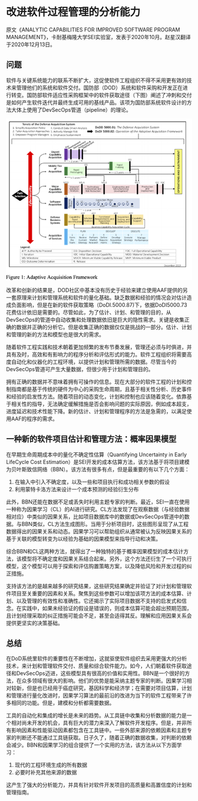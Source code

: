 # 改进软件过程管理的分析能力

原文《ANALYTIC CAPABILITIES FOR IMPROVED SOFTWARE PROGRAM MANAGEMENT》，卡耐基梅隆大学SEI实验室，发表于2020年10月。赵星汉翻译于2020年12月13日。

## 问题

软件与关键系统能力的联系不断扩大，这促使软件工程组织不得不采用更有效的技术来管理他们的系统和软件交付。国防部（DOD）系统和软件采购和开发正在进行转变。国防部软件适应性采购框架中的软件获取途径（下图）阐述了冲刺和交付是如何产生软件迭代并最终生成可用的基线产品。该项为国防部系统软件设计的方法大体上使用了DevSecOps管道（pipeline）的理论。

![](./assets/figure1.png)

改革和创新的结果是，DOD社区中基本没有历史于经验来建立使用AAF提供的另一套原理来计划和管理系统和软件的量化基础。缺乏数据和经验的情况会对估计造成负面影响，但是在新的软件获取策略（DoDI.5000.87)下，依据DoDI5000.73花费估计依旧是需要的。尽管如此，为了估计、计划、和管理的目的，从DevSecOps的管道中自动收集和处理数据依旧是巨大的隐性需求。关键是收集正确的数据并正确的分析它。但是收集正确的数据仅仅是挑战的一部分。估计、计划和管理的新的方法和模型也是很大的需求。

随着软件工程实践和技术朝着更加频繁的发布节奏发展，管理还必须与时俱进，并具有及时，高效和有影响力的程序分析和评估形式的能力。软件工程组织将需要高度自动化和仪器化的工程环境，以提供计划和管理所需的数据。尽管当今的DevSecOps管道可产生大量数据，但很少用于计划和管理目的。

拥有正确的数据并不意味着拥有可操作的信息。现在大部分的软件工程的计划和控制指南都是基于传统的硬件为中心的采购生命周期，且基于相关性分析、历史事件和经验的启发性方法。随着项目的动态变化，计划和控制也应该随着变化。依靠基于相关性的指导，无法确定缓解措施是否会影响问题的实际原因，例如成本超支，进度延迟和技术性能下降。新的估计、计划和管理程序的方法是急需的，以满足使用AAF的程序的需求。

## 一种新的软件项目估计和管理方法：概率因果模型

在早期生命周期成本中的量化不确定性估算（Quantifying Uncertainty in Early LifeCycle Cost Estimation）是SEI开发的成本估算方法，该方法基于将项目建模为贝叶斯致信网络（BBN）。该方法有很多有点，但是最重要的有以下几个方面：

1. 在输入中引入不确定度，以及一些和项目执行和成功相关参数的假设
2. 利用蒙特卡洛方法来设计一个成本预测的经验衍生分布

此外，BBN还能在数据不足或丢失时利用主题专家的判断。最近，SEI一直在使用一种称为因果学习（CL）的AI进行研究。CL方法发现了在观察数据（与经验数据相对应）中类似的因果关系，比如项目数据库中的数据或DevSecOps管道中的数据。与BBN类似，CL方法生成图形。当用于分析项目时，这些图形呈现了从工程数据得出的因果关系和动态。因果学习可以帮助组织从通常被认为反映因果关系的基于关联的模型转变为以经验为基础的因果模型来指导行动和决策。

综合BBN和CL这两种方法，就得出了一种独特的基于概率因果模型的成本估计方法，该模型将不确定度和因果关系结合起来。另外，这个方法还衍生了一个可执行模型，这个模型可以用于探索和评估购置策略方案，以及降低风险和开发过程的纠正措施。

支持该方法的是越来越多的研究结果，这些研究结果确定并验证了对计划和管理软件项目至关重要的因素和关系。聚焦到这些参数可以增加该项方法的成本估算、计划、以及管理的有效性和准确性。它还揭示了实际项目数据不支持的启发式和信念。在实践中，如果未经验证的假设是错误的，则成本估算可能会超出预期范围，且计划经理采取的纠正措施可能会不足，甚至会适得其反。理解和应用因果关系会提供更坚实的决策基础。

## 总结

在DoD系统里软件的重要性在不断增加，这就驱使软件组织去采用更强大的分析技术，来计划和管理软件交付、质量和综合软件能力。如今，人们朝着软件获取途径和DevSecOps迈进，这些模型具有很高的价值和实用性。BBN是一个很好的方法，在众多领域有很大的影响。他们的优势是能采纳主题专家的判断。因果学习相对较新，但是也已经用于癌症研究，基因科学和经济学；在需要对项目估算，计划和管理进行量化改进时，因果学习算法的最前沿的改进为当下的软件工程带来了许多相同的功能。但是，建模和分析都需要数据。

工具的自动化和集成的增长是未来的趋势。从工具链中收集和分析数据的能力是一个相对尚未开发的机会，具有巨大的潜力来深入了解软件开发程序。但是，并非所有影响因素和性能驱动因素都包含在工具链中。一些外部来源的依赖因素和主题专家的判断还不能通过工具链获取。日子久了，随着正确的数据收集，对判断的依赖会减少。BBN和因果学习的组合提供了一个实用的方法，该方法从以下方面学习：

1. 现代的工程环境生成的所有数据
2. 必要时补充其他来源的数据

这产生了强大的分析能力，并具有针对软件开发项目的高质量和高置信度的计划和管理指南。







